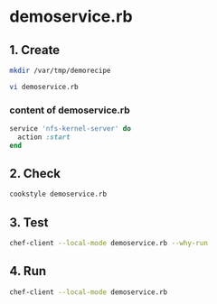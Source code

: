 # demoservice.rb

## 1. Create

```bash
mkdir /var/tmp/demorecipe

vi demoservice.rb
```

### content of demoservice.rb

```ruby
service 'nfs-kernel-server' do
  action :start
end
```

## 2. Check

```bash
cookstyle demoservice.rb
```

## 3. Test

```bash
chef-client --local-mode demoservice.rb --why-run
```

## 4. Run

```bash
chef-client --local-mode demoservice.rb
```
